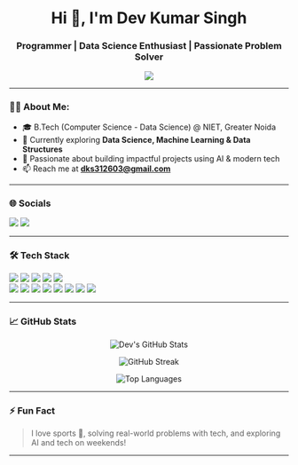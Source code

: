 <h1 align="center">Hi 👋, I'm Dev Kumar Singh</h1>
<h3 align="center">Programmer | Data Science Enthusiast | Passionate Problem Solver</h3>

<p align="center">
  <img src="https://readme-typing-svg.herokuapp.com/?lines=passionate+about+technology+and+innovation;Tech+Explorer+🚀;Always+learning+new+things&center=true&width=500&height=45">
</p>

---

### 🧑‍💻 About Me:
- 🎓 B.Tech (Computer Science - Data Science) @ NIET, Greater Noida  
- 🌱 Currently exploring **Data Science, Machine Learning & Data Structures**  
- 🧠 Passionate about building impactful projects using AI & modern tech  
- 📫 Reach me at **dks312603@gmail.com**  

---

### 🌐 Socials

<p align="left">
  <a href="https://www.linkedin.com/in/dev-kumar-singh/" target="_blank"><img src="https://img.shields.io/badge/LinkedIn-blue?logo=linkedin&style=for-the-badge" /></a>
  <a href="https://github.com/DevKumarSingh262" target="_blank"><img src="https://img.shields.io/badge/GitHub-black?logo=github&style=for-the-badge" /></a>
</p>

---

### 🛠️ Tech Stack

<p align="left">
  <img src="https://img.shields.io/badge/Java-007396?style=for-the-badge&logo=java&logoColor=white" />
  <img src="https://img.shields.io/badge/Python-3776AB?style=for-the-badge&logo=python&logoColor=white" />
  <img src="https://img.shields.io/badge/SQL-4479A1?style=for-the-badge&logo=mysql&logoColor=white" />
  <img src="https://img.shields.io/badge/HTML5-e34c26?style=for-the-badge&logo=html5&logoColor=white" />
  <img src="https://img.shields.io/badge/CSS3-1572B6?style=for-the-badge&logo=css3&logoColor=white" />
  <br/>
  <img src="https://img.shields.io/badge/JavaFX-blueviolet?style=for-the-badge" />
  <img src="https://img.shields.io/badge/OpenCV-5C3EE8?style=for-the-badge&logo=opencv&logoColor=white" />
  <img src="https://img.shields.io/badge/TensorFlow-FF6F00?style=for-the-badge&logo=tensorflow&logoColor=white" />
  <img src="https://img.shields.io/badge/Apache%20OpenNLP-lightgrey?style=for-the-badge" />
  <img src="https://img.shields.io/badge/Twitter%20API-1DA1F2?style=for-the-badge&logo=twitter&logoColor=white" />
  <img src="https://img.shields.io/badge/Power%20BI-F2C811?style=for-the-badge&logo=powerbi&logoColor=black" />
  <img src="https://img.shields.io/badge/Microsoft%20Excel-217346?style=for-the-badge&logo=microsoft-excel&logoColor=white" />
  <img src="https://img.shields.io/badge/Pandas-150458?style=for-the-badge&logo=pandas&logoColor=white" />

</p>

---

### 📈 GitHub Stats

<p align="center">
  <img src="https://github-readme-stats.vercel.app/api?username=DevKumarSingh262&show_icons=true&theme=radical" alt="Dev's GitHub Stats" />
</p>

<p align="center">
  <img src="https://github-readme-streak-stats.herokuapp.com?user=DevKumarSingh262&theme=radical" alt="GitHub Streak" />
</p>

<p align="center">
  <img src="https://github-readme-stats.vercel.app/api/top-langs/?username=DevKumarSingh262&layout=compact&theme=radical" alt="Top Languages" />
</p>

---

### ⚡ Fun Fact

> I love sports 🏀, solving real-world problems with tech, and exploring AI and tech on weekends!

---

